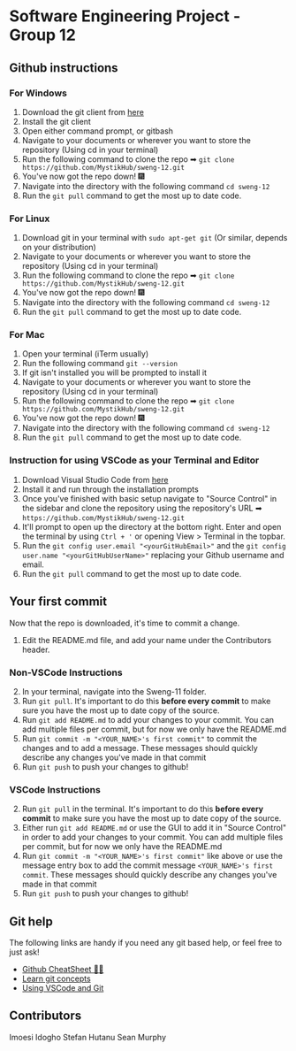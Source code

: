 # Software Engineering Project - Group 12

## Github instructions

### For Windows

1. Download the git client from [here](https://git-scm.com/downloads)
2. Install the git client
3. Open either command prompt, or gitbash
4. Navigate to your documents or wherever you want to store the repository (Using cd in your terminal)
5. Run the following command to clone the repo ➡ `git clone https://github.com/MystikHub/sweng-12.git`
6. You've now got the repo down! 🎆
7. Navigate into the directory with the following command `cd sweng-12`
8. Run the `git pull` command to get the most up to date code.

### For Linux

1. Download git in your terminal with `sudo apt-get git` (Or similar, depends on your distribution)
2. Navigate to your documents or wherever you want to store the repository (Using cd in your terminal)
3. Run the following command to clone the repo ➡ `git clone https://github.com/MystikHub/sweng-12.git`
4. You've now got the repo down! 🎆
5. Navigate into the directory with the following command `cd sweng-12`
6. Run the `git pull` command to get the most up to date code.

### For Mac

1. Open your terminal (iTerm usually)
2. Run the following command `git --version`
3. If git isn't installed you will be prompted to install it
4. Navigate to your documents or wherever you want to store the repository (Using cd in your terminal)
5. Run the following command to clone the repo ➡ `git clone https://github.com/MystikHub/sweng-12.git`
6. You've now got the repo down! 🎆
7. Navigate into the directory with the following command `cd sweng-12`
8. Run the `git pull` command to get the most up to date code.


### Instruction for using VSCode as your Terminal and Editor
1. Download Visual Studio Code from [here](https://code.visualstudio.com/download)
2. Install it and run through the installation prompts
3. Once you've finished with basic setup navigate to "Source Control" in the sidebar and clone the repository using the repository's URL ➡ `https://github.com/MystikHub/sweng-12.git`
4. It'll prompt to open up the directory at the bottom right. Enter and open the terminal by using `Ctrl + '` or opening View > Terminal in the topbar.
5. Run the `git config user.email "<yourGitHubEmail>"` and the `git config user.name "<yourGitHubUserName>"` replacing your Github username and email.
6. Run the `git pull` command to get the most up to date code.

## Your first commit

Now that the repo is downloaded, it's time to commit a change.

1. Edit the README.md file, and add your name under the Contributors header. 

### Non-VSCode Instructions

2. In your terminal, navigate into the Sweng-11 folder.
3. Run `git pull`. It's important to do this **before every commit** to make sure you have the most up to date copy of the source.
4. Run `git add README.md` to add your changes to your commit. You can add multiple files per commit, but for now we only have the README.md
5. Run `git commit -m "<YOUR_NAME>'s first commit"` to commit the changes and to add a message. These messages should quickly describe any changes you've made in that commit
6. Run `git push` to push your changes to github!

### VSCode Instructions

2. Run `git pull` in the terminal. It's important to do this **before every commit** to make sure you have the most up to date copy of the source.
4. Either run `git add README.md` or use the GUI to add it in "Source Control" in order to add your changes to your commit. You can add multiple files per commit, but for now we only have the README.md
5. Run `git commit -m "<YOUR_NAME>'s first commit"` like above or use the message entry box to add the commit message `<YOUR_NAME>'s first commit`. These messages should quickly describe any changes you've made in that commit
6. Run `git push` to push your changes to github!

## Git help

The following links are handy if you need any git based help, or feel free to just ask!

- [Github CheatSheet 👩‍💻](https://dev.to/usmslm102/git-cheat-sheet-4f5a)
- [Learn git concepts](https://dev.to/unseenwizzard/learn-git-concepts-not-commands-4gjc)
- [Using VSCode and Git](https://code.visualstudio.com/docs/editor/github)

## Contributors
Imoesi Idogho
Stefan Hutanu
Sean Murphy
